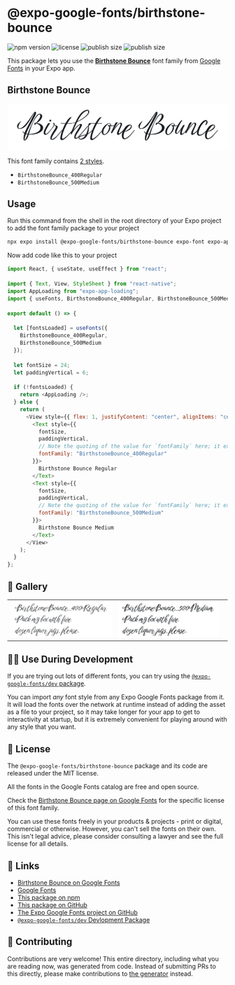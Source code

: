 # @expo-google-fonts/birthstone-bounce

![npm version](https://flat.badgen.net/npm/v/@expo-google-fonts/birthstone-bounce)
![license](https://flat.badgen.net/github/license/expo/google-fonts)
![publish size](https://flat.badgen.net/packagephobia/install/@expo-google-fonts/birthstone-bounce)
![publish size](https://flat.badgen.net/packagephobia/publish/@expo-google-fonts/birthstone-bounce)

This package lets you use the [**Birthstone Bounce**](https://fonts.google.com/specimen/Birthstone+Bounce) font family from [Google Fonts](https://fonts.google.com/) in your Expo app.

## Birthstone Bounce

![Birthstone Bounce](./font-family.png)

This font family contains [2 styles](#-gallery).

- `BirthstoneBounce_400Regular`
- `BirthstoneBounce_500Medium`

## Usage

Run this command from the shell in the root directory of your Expo project to add the font family package to your project

```sh
npx expo install @expo-google-fonts/birthstone-bounce expo-font expo-app-loading
```

Now add code like this to your project

```js
import React, { useState, useEffect } from "react";

import { Text, View, StyleSheet } from "react-native";
import AppLoading from "expo-app-loading";
import { useFonts, BirthstoneBounce_400Regular, BirthstoneBounce_500Medium } from '@expo-google-fonts/birthstone-bounce';

export default () => {

  let [fontsLoaded] = useFonts({
    BirthstoneBounce_400Regular, 
    BirthstoneBounce_500Medium
  });

  let fontSize = 24;
  let paddingVertical = 6;

  if (!fontsLoaded) {
    return <AppLoading />;
  } else {
    return (
      <View style={{ flex: 1, justifyContent: "center", alignItems: "center" }}>
        <Text style={{
          fontSize,
          paddingVertical,
          // Note the quoting of the value for `fontFamily` here; it expects a string!
          fontFamily: "BirthstoneBounce_400Regular"
        }}>
          Birthstone Bounce Regular
        </Text>
        <Text style={{
          fontSize,
          paddingVertical,
          // Note the quoting of the value for `fontFamily` here; it expects a string!
          fontFamily: "BirthstoneBounce_500Medium"
        }}>
          Birthstone Bounce Medium
        </Text>
      </View>
    );
  }
};
```

## 🔡 Gallery


||||
|-|-|-|
|![BirthstoneBounce_400Regular](./BirthstoneBounce_400Regular.ttf.png)|![BirthstoneBounce_500Medium](./BirthstoneBounce_500Medium.ttf.png)|||


## 👩‍💻 Use During Development

If you are trying out lots of different fonts, you can try using the [`@expo-google-fonts/dev` package](https://github.com/expo/google-fonts/tree/master/font-packages/dev#readme).

You can import _any_ font style from any Expo Google Fonts package from it. It will load the fonts over the network at runtime instead of adding the asset as a file to your project, so it may take longer for your app to get to interactivity at startup, but it is extremely convenient for playing around with any style that you want.


## 📖 License

The `@expo-google-fonts/birthstone-bounce` package and its code are released under the MIT license.

All the fonts in the Google Fonts catalog are free and open source.

Check the [Birthstone Bounce page on Google Fonts](https://fonts.google.com/specimen/Birthstone+Bounce) for the specific license of this font family.

You can use these fonts freely in your products & projects - print or digital, commercial or otherwise. However, you can't sell the fonts on their own. This isn't legal advice, please consider consulting a lawyer and see the full license for all details.

## 🔗 Links

- [Birthstone Bounce on Google Fonts](https://fonts.google.com/specimen/Birthstone+Bounce)
- [Google Fonts](https://fonts.google.com/)
- [This package on npm](https://www.npmjs.com/package/@expo-google-fonts/birthstone-bounce)
- [This package on GitHub](https://github.com/expo/google-fonts/tree/master/font-packages/birthstone-bounce)
- [The Expo Google Fonts project on GitHub](https://github.com/expo/google-fonts)
- [`@expo-google-fonts/dev` Devlopment Package](https://github.com/expo/google-fonts/tree/master/font-packages/dev)

## 🤝 Contributing

Contributions are very welcome! This entire directory, including what you are reading now, was generated from code. Instead of submitting PRs to this directly, please make contributions to [the generator](https://github.com/expo/google-fonts/tree/master/packages/generator) instead.
